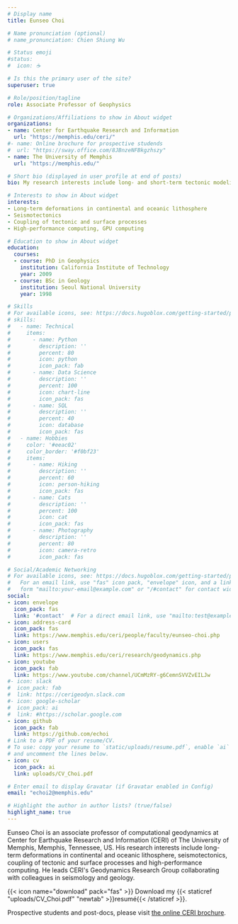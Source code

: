 ```yaml
---
# Display name
title: Eunseo Choi

# Name pronunciation (optional)
# name_pronunciation: Chien Shiung Wu

# Status emoji
#status:
#  icon: ☕️

# Is this the primary user of the site?
superuser: true

# Role/position/tagline
role: Associate Professor of Geophysics

# Organizations/Affiliations to show in About widget
organizations:
- name: Center for Earthquake Research and Information
  url: "https://memphis.edu/ceri/"
#- name: Online brochure for prospective studends
#  url: "https://sway.office.com/8JBnzeNFBkgzhszy"
- name: The University of Memphis
  url: "https://memphis.edu/" 

# Short bio (displayed in user profile at end of posts)
bio: My research interests include long- and short-term tectonic modeling and seismotectonics.

# Interests to show in About widget
interests:
- Long-term deformations in continental and oceanic lithosphere
- Seismotectonics
- Coupling of tectonic and surface processes
- High-performance computing, GPU computing

# Education to show in About widget
education:
  courses:
  - course: PhD in Geophysics
    institution: California Institute of Technology
    year: 2009
  - course: BSc in Geology
    institution: Seoul National University
    year: 1998

# Skills
# For available icons, see: https://docs.hugoblox.com/getting-started/page-builder/#icons
# skills:
#   - name: Technical
#     items:
#       - name: Python
#         description: ''
#         percent: 80
#         icon: python
#         icon_pack: fab
#       - name: Data Science
#         description: ''
#         percent: 100
#         icon: chart-line
#         icon_pack: fas
#       - name: SQL
#         description: ''
#         percent: 40
#         icon: database
#         icon_pack: fas
#   - name: Hobbies
#     color: '#eeac02'
#     color_border: '#f0bf23'
#     items:
#       - name: Hiking
#         description: ''
#         percent: 60
#         icon: person-hiking
#         icon_pack: fas
#       - name: Cats
#         description: ''
#         percent: 100
#         icon: cat
#         icon_pack: fas
#       - name: Photography
#         description: ''
#         percent: 80
#         icon: camera-retro
#         icon_pack: fas

# Social/Academic Networking
# For available icons, see: https://docs.hugoblox.com/getting-started/page-builder/#icons
#   For an email link, use "fas" icon pack, "envelope" icon, and a link in the
#   form "mailto:your-email@example.com" or "/#contact" for contact widget.
social:
- icon: envelope
  icon_pack: fas
  link: '#contact'  # For a direct email link, use "mailto:test@example.org".
- icon: address-card
  icon_pack: fas
  link: https://www.memphis.edu/ceri/people/faculty/eunseo-choi.php
- icon: users
  icon_pack: fas
  link: https://www.memphis.edu/ceri/research/geodynamics.php
- icon: youtube
  icon_pack: fab
  link: https://www.youtube.com/channel/UCmMzRY-g6CemnSVVZvEILJw
#- icon: slack
#  icon_pack: fab
#  link: https://cerigeodyn.slack.com
#- icon: google-scholar
#  icon_pack: ai
#  link: #https://scholar.google.com
- icon: github
  icon_pack: fab
  link: https://github.com/echoi
# Link to a PDF of your resume/CV.
# To use: copy your resume to `static/uploads/resume.pdf`, enable `ai` icons in `params.toml`, 
# and uncomment the lines below.
- icon: cv
  icon_pack: ai
  link: uploads/CV_Choi.pdf

# Enter email to display Gravatar (if Gravatar enabled in Config)
email: "echoi2@memphis.edu"

# Highlight the author in author lists? (true/false)
highlight_name: true
---
```


Eunseo Choi is an associate professor of computational geodynamics at Center for Earthquake Research and Information (CERI) of The University of Memphis, Memphis, Tennessee, US. His research interests include long-term deformations in continental and oceanic lithosphere, seismotectonics, coupling of tectonic and surface processes and high-performance computing. He leads CERI's Geodynamics Research Group collaborating with colleagues in seismology and geology.

{{< icon name="download" pack="fas" >}} Download my {{< staticref "uploads/CV_Choi.pdf" "newtab" >}}resumé{{< /staticref >}}.

Prospective students and post-docs, please visit [the online CERI brochure](https://sway.office.com/8JBnzeNFBkgzhszy).
